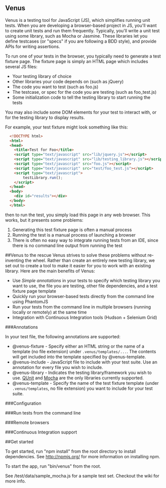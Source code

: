 Venus 
-----

Venus is a testing tool for JavaScript (JS), which simplifies running unit tests. When you are developing a browser-based project in JS,
you'll want to create unit tests and run them frequently. Typically, you'll write a unit test using some library, such as Mocha or Jasmine.
These libraries let you define testcases (or "specs" if you are following a BDD style), and provide APIs for writing assertions.

To run one of your tests in the browser, you typically need to generate a test fixture page. The fixture page is simply an HTML page which includes
several JS files:

* Your testing library of choice
* Other libraries your code depends on (such as jQuery)
* The code you want to test (such as foo.js)
* The testcase, or spec for the code you are testing (such as foo_test.js)
* Some initialization code to tell the testing library to start running the tests

You may also include some DOM elements for your test to interact with, or for the testing library to display results.

For example, your test fixture might look something like this:

```html
  <!DOCTYPE html>
  <html>
  <head>
    <title>Test for Foo</title>
    <script type="text/javascript" src="lib/jquery.js"></script>
    <script type="text/javascript" src="lib/testing_library.js"></script>
    <script type="text/javascript" src="foo.js"></script>
    <script type="text/javascript" src="test/foo_test.js"></script>
    <script type="text/javascript">
        testLibrary.run();
    </script>
  </head>
  <body>
    <div id="results"></div>
  </body>
  </html>
```
then to run the test, you simply load this page in any web browser. This works, but it presents some problems:

  1. Generating this test fixture page is often a manual process
  2. Running the test is a manual process of launching a browser
  3. There is often no easy way to integrate running tests from an IDE, since there is no command line output from running the test

##Venus to the rescue
Venus strives to solve these problems without re-inventing the wheel. Rather than create an entirely new testing library, we set out to create
a tool to make it easier for you to work with an existing library. Here are the main benefits of Venus:

  * Use *Simple annotations* in your tests to specify which testing library you want to use, the file you are testing, other file dependencies,
    and a test fixture page template
  * Quickly run your browser-based tests directly from the command line using PhantomJS
  * Run your tests from the command line in multiple browsers (running locally or remotely) at the same time
  * Integration with Continuous Integration tools (Hudson + Selenium Grid)

###Annotations

In your test file, the following annotations are supported:

* @venus-fixture - Specify either an HTML string or the name of a template (no file extension) under `.venus/templates/...`.  The contents will get included into the template specified by @venus-template.
* @venus-include - JavaScript file to include with your test suite.  Use an annotation for every file you wish to include.
* @venus-library - Indicates the testing library/framework you wish to use.  [QUnit](http://www.qunitjs.com) and [Mocha](http://visionmedia.github.com/mocha/) are the only libraries currently supported.
* @venus-template - Specify the name of the test fixture template (under `.venus/templates`, no file extension) you want to include for your test suite.  

###Configuration

###Run tests from the command line

###Remote browsers

###Continuous Integration support

##Get started

To get started, run "npm install" from the root directory to install dependencies. See http://npmjs.org/ for more information on installing npm.

To start the app, run "bin/venus" from the root.

See /test/data/sample_mocha.js for a sample test set. Checkout the wiki for more info.